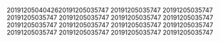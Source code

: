 2019120504042620191205035747
20191205035747
20191205035747
20191205035747
20191205035747
20191205035747
20191205035747
20191205035747
20191205035747
20191205035747
20191205035747
20191205035747
20191205035747
20191205035747
20191205035747

